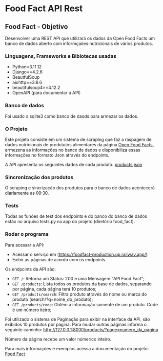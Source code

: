 ﻿# Food Fact API Rest

## Food Fact - Objetivo
Desenvolver uma REST API que utilizará os dados da Open Food Facts um banco de dados aberto com informçaões nutricionais de vários produtos.

### Linguagens, Frameworks e Biblotecas usadas
- Python=3.11.12
- Django==4.2.6
- BeautfulSoup
- aiohttp==3.8.6
- beautifulsoup4==4.12.2
- OpenAPI (para documentar a API)

### Banco de dados
Foi usado o sqlite3 como banco de daods para armezar os dados.

### O Projeto
Este projeto consiste em um sistema de scraping que faz a raspagem de dados nutricionais de prodututos alimentares da página [Open Food Facts](https://world.openfoodfacts.org/), armezena as informações no banco de dados e disponibiliza essas informações no formato Json através do endpoints.

A API apresenta os seguintes dados de cada produto: [products.json](./products.json)

### Sincronização dos produtos
O scraping e sincrização dos produtos para o banco de dados acontecerá diariamente as 09:30.

### Tests
Todas as funões de test dos endpoints e do banco do banco de dados estão no arquivo tests.py na app do projeto (diretório food_fact).

### Rodar o programa
Para acessar a API:
- Acessar o serviço em (https://foodfact-production.up.railway.app/)
- Exibir as páginas de acordo com os endpoints

Os endpoints da API são:
- `GET /`: Retorna um Status: 200 e uma Mensagem "API Food Fact";
- `GET /products`: Lista todos os produtos da base de dados, separando por página, cada página terá 10 produtos;
- `GET /products/search`: Filtra produto através do nome ou marca do produto (search/?q=nome_do_produto);
- `GET /products/code`: Obtém a informação somente de um produto. Code é um número iteiro;

Foi utilizado o sistema de Paginação para exibir na interface da API, são exibidos 10 produtos por página. Para mudar outras páginas informa o seguinte caminho: http://127.0.0.1:8000/products/?page=numero_da_pagina

Número da página recebe um valor númerico inteiro.

Para mais informações e exemplos acessa a documentação do projeto:
[Food Fact](https://app.swaggerhub.com/apis/SabinoEduardo/food-fact_open_api_3_0/1.0.0)
